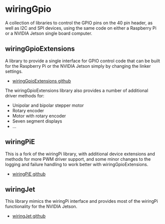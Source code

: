 # wiringGpio

A collection of libraries to control the GPIO pins on the 40 pin header, as well as I2C and SPI devices, using the same code on either a Raspberry Pi or a NVIDIA Jetson single board computer.

## wiringGpioExtensions
A library to provide a single interface for GPIO control code that can be built for the Raspberry Pi or the NVIDIA Jetson simply by changing the linker settings.

 - [wiringGpioExtensions github](https://github.com/wiringGpio/wiringGpioExtensions)

The wiringGpioExtensions library also provides a number of additional driver methods for:

 - Unipolar and bipolar stepper motor
 - Rotary encoder
 - Motor with rotary encoder
 - Seven segment displays
 - ...


## wiringPiE
This is a fork of the wiringPi library, with additional device extensions and methods for more PWM driver support, and some minor changes to the logging and failure handling to work better with wiringGpioExtensions.

 - [wiringPiE github](https://github.com/wiringGpio/wiringPiE)

## wiringJet
This library mimics the wiringPi interface and provides most of the wiringPi functionality for the NVIDIA Jetson.

 - [wiringJet github](https://github.com/wiringGpio/wiringJet)
